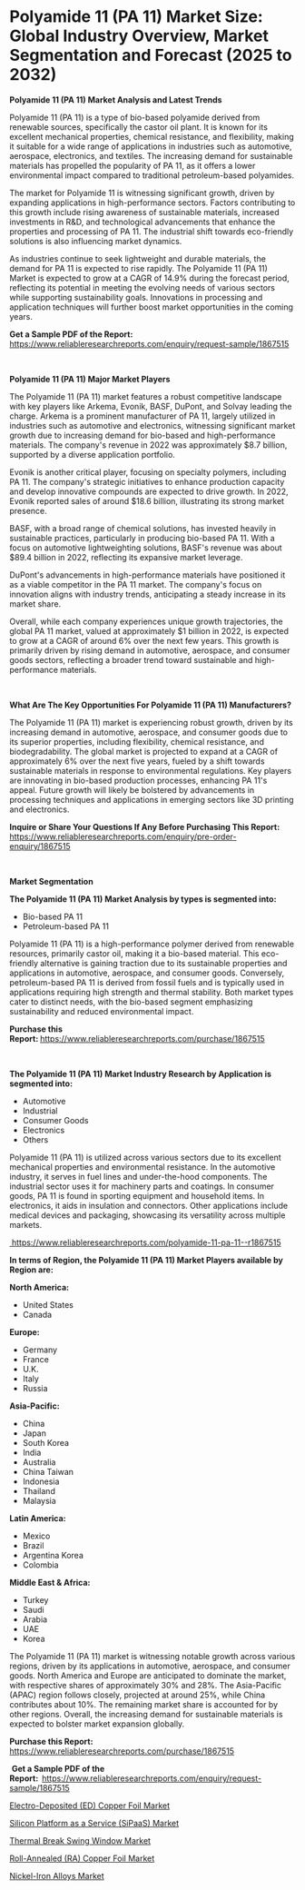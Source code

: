 <p><h1>Polyamide 11 (PA 11) Market Size: Global Industry Overview, Market Segmentation and Forecast (2025 to 2032)</h1></p><p><strong>Polyamide 11 (PA 11) Market Analysis and Latest Trends</strong></p>
<p><p>Polyamide 11 (PA 11) is a type of bio-based polyamide derived from renewable sources, specifically the castor oil plant. It is known for its excellent mechanical properties, chemical resistance, and flexibility, making it suitable for a wide range of applications in industries such as automotive, aerospace, electronics, and textiles. The increasing demand for sustainable materials has propelled the popularity of PA 11, as it offers a lower environmental impact compared to traditional petroleum-based polyamides.</p><p>The market for Polyamide 11 is witnessing significant growth, driven by expanding applications in high-performance sectors. Factors contributing to this growth include rising awareness of sustainable materials, increased investments in R&D, and technological advancements that enhance the properties and processing of PA 11. The industrial shift towards eco-friendly solutions is also influencing market dynamics.</p><p>As industries continue to seek lightweight and durable materials, the demand for PA 11 is expected to rise rapidly. The Polyamide 11 (PA 11) Market is expected to grow at a CAGR of 14.9% during the forecast period, reflecting its potential in meeting the evolving needs of various sectors while supporting sustainability goals. Innovations in processing and application techniques will further boost market opportunities in the coming years.</p></p>
<p><strong>Get a Sample PDF of the Report:&nbsp;</strong> <a href="https://www.reliableresearchreports.com/enquiry/request-sample/1867515?utm_campaign=40&utm_medium=2&utm_source=Github&utm_content=ia&utm_term=04022025&utm_id=polyamide-11-pa-11">https://www.reliableresearchreports.com/enquiry/request-sample/1867515</a></p>
<p>&nbsp;</p>
<p><strong>Polyamide 11 (PA 11) Major Market Players</strong></p>
<p><p>The Polyamide 11 (PA 11) market features a robust competitive landscape with key players like Arkema, Evonik, BASF, DuPont, and Solvay leading the charge. Arkema is a prominent manufacturer of PA 11, largely utilized in industries such as automotive and electronics, witnessing significant market growth due to increasing demand for bio-based and high-performance materials. The company's revenue in 2022 was approximately $8.7 billion, supported by a diverse application portfolio.</p><p>Evonik is another critical player, focusing on specialty polymers, including PA 11. The company's strategic initiatives to enhance production capacity and develop innovative compounds are expected to drive growth. In 2022, Evonik reported sales of around $18.6 billion, illustrating its strong market presence.</p><p>BASF, with a broad range of chemical solutions, has invested heavily in sustainable practices, particularly in producing bio-based PA 11. With a focus on automotive lightweighting solutions, BASF's revenue was about $89.4 billion in 2022, reflecting its expansive market leverage.</p><p>DuPont's advancements in high-performance materials have positioned it as a viable competitor in the PA 11 market. The company's focus on innovation aligns with industry trends, anticipating a steady increase in its market share.</p><p>Overall, while each company experiences unique growth trajectories, the global PA 11 market, valued at approximately $1 billion in 2022, is expected to grow at a CAGR of around 6% over the next few years. This growth is primarily driven by rising demand in automotive, aerospace, and consumer goods sectors, reflecting a broader trend toward sustainable and high-performance materials.</p></p>
<p>&nbsp;</p>
<p><strong>What Are The Key Opportunities For Polyamide 11 (PA 11) Manufacturers?</strong></p>
<p><p>The Polyamide 11 (PA 11) market is experiencing robust growth, driven by its increasing demand in automotive, aerospace, and consumer goods due to its superior properties, including flexibility, chemical resistance, and biodegradability. The global market is projected to expand at a CAGR of approximately 6% over the next five years, fueled by a shift towards sustainable materials in response to environmental regulations. Key players are innovating in bio-based production processes, enhancing PA 11's appeal. Future growth will likely be bolstered by advancements in processing techniques and applications in emerging sectors like 3D printing and electronics.</p></p>
<p><strong>Inquire or Share Your Questions If Any Before Purchasing This Report:</strong> <a href="https://www.reliableresearchreports.com/enquiry/pre-order-enquiry/1867515?utm_campaign=40&utm_medium=2&utm_source=Github&utm_content=ia&utm_term=04022025&utm_id=polyamide-11-pa-11">https://www.reliableresearchreports.com/enquiry/pre-order-enquiry/1867515</a></p>
<p>&nbsp;</p>
<p><strong>Market Segmentation</strong></p>
<p><strong>The Polyamide 11 (PA 11) Market Analysis by types is segmented into:</strong></p>
<p><ul><li>Bio-based PA 11</li><li>Petroleum-based PA 11</li></ul></p>
<p><p>Polyamide 11 (PA 11) is a high-performance polymer derived from renewable resources, primarily castor oil, making it a bio-based material. This eco-friendly alternative is gaining traction due to its sustainable properties and applications in automotive, aerospace, and consumer goods. Conversely, petroleum-based PA 11 is derived from fossil fuels and is typically used in applications requiring high strength and thermal stability. Both market types cater to distinct needs, with the bio-based segment emphasizing sustainability and reduced environmental impact.</p></p>
<p><strong>Purchase this Report:&nbsp;</strong><a href="https://www.reliableresearchreports.com/purchase/1867515?utm_campaign=40&utm_medium=2&utm_source=Github&utm_content=ia&utm_term=04022025&utm_id=polyamide-11-pa-11">https://www.reliableresearchreports.com/purchase/1867515</a></p>
<p>&nbsp;</p>
<p><strong>The Polyamide 11 (PA 11) Market Industry Research by Application is segmented into:</strong></p>
<p><ul><li>Automotive</li><li>Industrial</li><li>Consumer Goods</li><li>Electronics</li><li>Others</li></ul></p>
<p><p>Polyamide 11 (PA 11) is utilized across various sectors due to its excellent mechanical properties and environmental resistance. In the automotive industry, it serves in fuel lines and under-the-hood components. The industrial sector uses it for machinery parts and coatings. In consumer goods, PA 11 is found in sporting equipment and household items. In electronics, it aids in insulation and connectors. Other applications include medical devices and packaging, showcasing its versatility across multiple markets.</p></p>
<p><a href="https://www.reliableresearchreports.com/polyamide-11-pa-11--r1867515?utm_campaign=40&utm_medium=2&utm_source=Github&utm_content=ia&utm_term=04022025&utm_id=polyamide-11-pa-11">&nbsp;https://www.reliableresearchreports.com/polyamide-11-pa-11--r1867515</a></p>
<p><strong>In terms of Region, the Polyamide 11 (PA 11) Market Players available by Region are:</strong></p>
<p>
    <p> <strong> North America: </strong>
        <ul>
            <li>United States</li>
            <li>Canada</li>
        </ul>
        </p> 
    <p> <strong> Europe: </strong>
        <ul>
            <li>Germany</li>
            <li>France</li>
            <li>U.K.</li>
            <li>Italy</li>
            <li>Russia</li>
        </ul>
        </p> 
    <p> <strong> Asia-Pacific: </strong>
        <ul>
            <li>China</li>
            <li>Japan</li>
            <li>South Korea</li>
            <li>India</li>
            <li>Australia</li>
            <li>China Taiwan</li>
            <li>Indonesia</li>
            <li>Thailand</li>
            <li>Malaysia</li>
        </ul>
        </p> 
    <p> <strong> Latin America: </strong>
        <ul>
            <li>Mexico</li>
            <li>Brazil</li>
            <li>Argentina Korea</li>
            <li>Colombia</li>
        </ul>
        </p> 
    <p> <strong> Middle East & Africa: </strong>
        <ul>
            <li>Turkey</li>
            <li>Saudi</li>
            <li>Arabia</li>
            <li>UAE</li>
            <li>Korea</li>
        </ul>
    </p>
    </p>
<p><p>The Polyamide 11 (PA 11) market is witnessing notable growth across various regions, driven by its applications in automotive, aerospace, and consumer goods. North America and Europe are anticipated to dominate the market, with respective shares of approximately 30% and 28%. The Asia-Pacific (APAC) region follows closely, projected at around 25%, while China contributes about 10%. The remaining market share is accounted for by other regions. Overall, the increasing demand for sustainable materials is expected to bolster market expansion globally.</p></p>
<p><strong>Purchase this Report: </strong><a href="https://www.reliableresearchreports.com/purchase/1867515?utm_campaign=40&utm_medium=2&utm_source=Github&utm_content=ia&utm_term=04022025&utm_id=polyamide-11-pa-11">https://www.reliableresearchreports.com/purchase/1867515</a></p>
<p>&nbsp;<strong>Get a Sample PDF of the Report:&nbsp;&nbsp;</strong><a href="https://www.reliableresearchreports.com/enquiry/request-sample/1867515?utm_campaign=40&utm_medium=2&utm_source=Github&utm_content=ia&utm_term=04022025&utm_id=polyamide-11-pa-11">https://www.reliableresearchreports.com/enquiry/request-sample/1867515</a></p>
<p><strong></strong></p>
<p><p><a href="https://github.com/ahamdyzabira4/Market-Research-Report-List-1/blob/main/electro-deposited-ed-copper-foil-market.md?utm_campaign=40&utm_medium=2&utm_source=Github&utm_content=ia&utm_term=04022025&utm_id=polyamide-11-pa-11">Electro-Deposited (ED) Copper Foil Market</a></p><p><a href="https://github.com/voigttyagi/Market-Research-Report-List-1/blob/main/silicon-platform-as-a-service-sipaas-market.md?utm_campaign=40&utm_medium=2&utm_source=Github&utm_content=ia&utm_term=04022025&utm_id=polyamide-11-pa-11">Silicon Platform as a Service (SiPaaS) Market</a></p><p><a href="https://github.com/jenithschijf/Market-Research-Report-List-1/blob/main/thermal-break-swing-window-market.md?utm_campaign=40&utm_medium=2&utm_source=Github&utm_content=ia&utm_term=04022025&utm_id=polyamide-11-pa-11">Thermal Break Swing Window Market</a></p><p><a href="https://github.com/saroarmaicky/Market-Research-Report-List-1/blob/main/roll-annealed-ra-copper-foil-market.md?utm_campaign=40&utm_medium=2&utm_source=Github&utm_content=ia&utm_term=04022025&utm_id=polyamide-11-pa-11">Roll-Annealed (RA) Copper Foil Market</a></p><p><a href="https://github.com/saoutiguarro/Market-Research-Report-List-1/blob/main/nickel-iron-alloys-market.md?utm_campaign=40&utm_medium=2&utm_source=Github&utm_content=ia&utm_term=04022025&utm_id=polyamide-11-pa-11">Nickel-Iron Alloys Market</a></p></p>